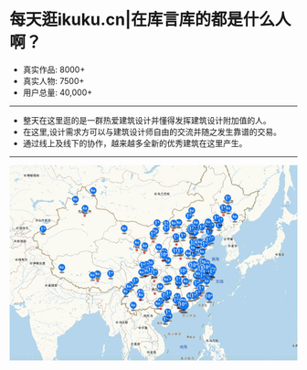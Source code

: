 # 每天逛ikuku.cn|在库言库的都是什么人啊？

* 真实作品: 8000+  
* 真实人物: 7500+  
* 用户总量: 40,000+  

-----

* 整天在这里逛的是一群热爱建筑设计并懂得发挥建筑设计附加值的人。   
* 在这里,设计需求方可以与建筑设计师自由的交流并随之发生靠谱的交易。  
* 通过线上及线下的协作，越来越多全新的优秀建筑在这里产生。

-----
    
![ikuku收录项目分布图](/images/mapikuku.jpg)    

